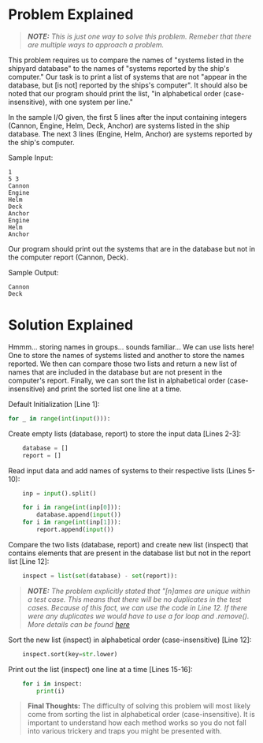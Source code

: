 # Problem Explained

>***NOTE:*** *This is just one way to solve this problem. Remeber that there are multiple ways to approach a problem.*

This problem requires us to compare the names of "systems listed in the shipyard database" to the names of "systems reported by the ship's computer." Our task is to print a list of systems that are not "appear in the database, but [is not] reported by the ships's computer". It should also be noted that our program should print the list, "in alphabetical order (case-insensitive), with one system per line."

In the sample I/O given, the first 5 lines after the input containing integers (Cannon, Engine, Helm, Deck, Anchor) are systems listed in the ship database. The next 3 lines (Engine, Helm, Anchor) are systems reported by the ship's computer.

Sample Input:

```
1
5 3
Cannon
Engine
Helm
Deck
Anchor
Engine
Helm
Anchor
```

Our program should print out the systems that are in the database but not in the computer report (Cannon, Deck).

Sample Output:

```
Cannon
Deck
```

# Solution Explained

Hmmm... storing names in groups... sounds familiar... We can use lists here! One to store the names of systems listed and another to store the names reported. We then can compare those two lists and return a new list of names that are included in the database but are not present in the computer's report. Finally, we can sort the list in alphabetical order (case-insensitive) and print the sorted list one line at a time.

Default Initialization [Line 1]:

```py
for _ in range(int(input())):
```

Create empty lists (database, report) to store the input data [Lines 2-3]:

```py
    database = []
    report = []
```

Read input data and add names of systems to their respective lists (Lines 5-10):

```py
    inp = input().split()

    for i in range(int(inp[0])):
        database.append(input())
    for i in range(int(inp[1])):
        report.append(input())
```

Compare the two lists (database, report) and create new list (inspect) that contains elements that are present in the database list but not in the report list [Line 12]:

```py
    inspect = list(set(database) - set(report)):
```

>***NOTE:*** *The problem explicitly stated that "[n]ames are unique within a test case. This means that there will be no duplicates in the test cases. Because of this fact, we can use the code in Line 12. If there were any duplicates we would have to use a for loop and .remove(). More details can be found [here](../../README.md#operations)* 

Sort the new list (inspect) in alphabetical order (case-insensitive) [Line 12]:

```py
    inspect.sort(key=str.lower)
```

Print out the list (inspect) one line at a time [Lines 15-16]:

```py
    for i in inspect:
        print(i)
```

> **Final Thoughts:** The difficulty of solving this problem will most likely come from sorting the list in alphabetical order (case-insensitive). It is important to understand how each method works so you do not fall into various trickery and traps you might be presented with.

